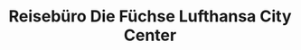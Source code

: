 ---
title: "Reisebüro Die Füchse Lufthansa City Center"
url: /minden/reisebuero-die-fuechse-lufthansa-city-center/
shop: Reisebüro
---